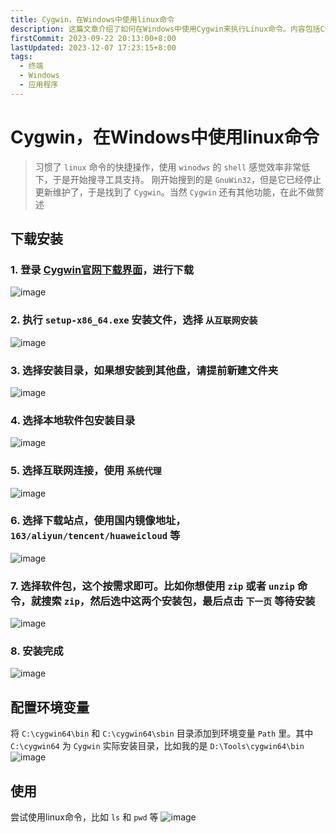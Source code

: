 ```yaml
---
title: Cygwin，在Windows中使用linux命令
description: 这篇文章介绍了如何在Windows中使用Cygwin来执行Linux命令。内容包括Cygwin的下载安装步骤、配置环境变量的方法，以及如何使用常见的Linux命令如ls和pwd。文章还提到选择国内镜像地址以加快下载速度
firstCommit: 2023-09-22 20:13:00+8:00
lastUpdated: 2023-12-07 17:23:15+8:00
tags:
  - 终端
  - Windows
  - 应用程序
---
```


# Cygwin，在Windows中使用linux命令

> 习惯了 `linux` 命令的快捷操作，使用 `winodws` 的 `shell` 感觉效率非常低下，于是开始搜寻工具支持。
> 刚开始搜到的是 `GnuWin32`，但是它已经停止更新维护了，于是找到了 `Cygwin`。当然 `Cygwin` 还有其他功能，在此不做赘述

## 下载安装

### 1. 登录 [Cygwin官网下载界面](https://cygwin.com/install.html)，进行下载

![image](http://sto1fqpd6.hn-bkt.clouddn.com/67763e4762712.png)

### 2. 执行 `setup-x86_64.exe` 安装文件，选择 `从互联网安装`

![image](http://sto1fqpd6.hn-bkt.clouddn.com/67763e4740ea2.png)

### 3. 选择安装目录，如果想安装到其他盘，请提前新建文件夹

![image](http://sto1fqpd6.hn-bkt.clouddn.com/67763e49887b5.png)

### 4. 选择本地软件包安装目录

![image](http://sto1fqpd6.hn-bkt.clouddn.com/67763e48c48de.png)

### 5. 选择互联网连接，使用 `系统代理`

![image](http://sto1fqpd6.hn-bkt.clouddn.com/67763e48d322a.png)

### 6. 选择下载站点，使用国内镜像地址，`163/aliyun/tencent/huaweicloud` 等

![image](http://sto1fqpd6.hn-bkt.clouddn.com/67763e4a1d63d.png)

### 7. 选择软件包，这个按需求即可。比如你想使用 `zip` 或者 `unzip` 命令，就搜索 `zip`，然后选中这两个安装包，最后点击 `下一页` 等待安装

![image](http://sto1fqpd6.hn-bkt.clouddn.com/67763e492b997.png)

### 8. 安装完成

![image](http://sto1fqpd6.hn-bkt.clouddn.com/67763e498c348.png)

## 配置环境变量

将 `C:\cygwin64\bin` 和 `C:\cygwin64\sbin` 目录添加到环境变量 `Path` 里。其中 `C:\cygwin64` 为 `Cygwin` 实际安装目录，比如我的是 `D:\Tools\cygwin64\bin`
![image](http://sto1fqpd6.hn-bkt.clouddn.com/67763e4dc7c64.png)

## 使用

尝试使用linux命令，比如 `ls` 和 `pwd` 等
![image](http://sto1fqpd6.hn-bkt.clouddn.com/67763e4ec6970.png)
